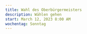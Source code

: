 ```yaml
---
title: Wahl des Oberbürgermeisters
description: Wählen gehen
start: March 12, 2023 8:00 AM
wochentag: Sonntag
---
```

